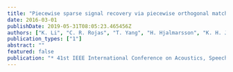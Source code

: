 ```yaml
---
title: "Piecewise sparse signal recovery via piecewise orthogonal matching pursuit"
date: 2016-03-01
publishDate: 2019-05-31T08:05:23.465456Z
authors: ["K. Li", "C. R. Rojas", "T. Yang", "H. Hjalmarsson", "K. H. Johansson", "S. Cong"]
publication_types: ["1"]
abstract: ""
featured: false
publication: "* 41st IEEE International Conference on Acoustics, Speech and Signal Processing*"
---
```


